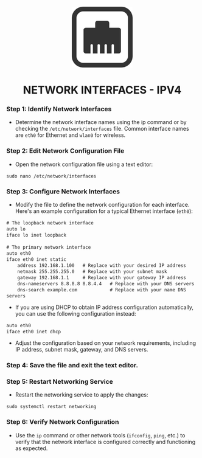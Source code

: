 <p align="center">
  <a>
    <img src="../../img/wired-network.png" alt="NETWORK INTERFACES - IPV4" width="160" height="160">
  </a>
  <h1 align="center">NETWORK INTERFACES - IPV4</h1>
</p>

### Step 1: Identify Network Interfaces

- Determine the network interface names using the ip command or by checking the ``/etc/network/interfaces`` file. Common interface names are ``eth0`` for Ethernet and ``wlan0`` for wireless.

### Step 2: Edit Network Configuration File

- Open the network configuration file using a text editor:

```
sudo nano /etc/network/interfaces
```

### Step 3: Configure Network Interfaces

- Modify the file to define the network configuration for each interface. Here's an example configuration for a typical Ethernet interface (``eth0``):

```
# The loopback network interface
auto lo
iface lo inet loopback

# The primary network interface
auto eth0
iface eth0 inet static
    address 192.168.1.100   # Replace with your desired IP address
    netmask 255.255.255.0   # Replace with your subnet mask
    gateway 192.168.1.1     # Replace with your gateway IP address
    dns-nameservers 8.8.8.8 8.8.4.4   # Replace with your DNS servers
    dns-search example.com            # Replace with your name DNS servers
```

- If you are using DHCP to obtain IP address configuration automatically, you can use the following configuration instead:

```
auto eth0
iface eth0 inet dhcp
```

- Adjust the configuration based on your network requirements, including IP address, subnet mask, gateway, and DNS servers.

### Step 4: Save the file and exit the text editor.

### Step 5: Restart Networking Service

- Restart the networking service to apply the changes:

```
sudo systemctl restart networking
```

### Step 6: Verify Network Configuration

- Use the ``ip`` command or other network tools (``ifconfig``, ``ping``, etc.) to verify that the network interface is configured correctly and functioning as expected.